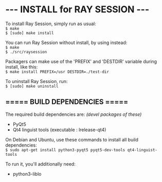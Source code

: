 # ---  INSTALL for RAY SESSION  ---

To install Ray Session, simply run as usual: <br/>
`$ make` <br/>
`$ [sudo] make install`

You can run Ray Session without install, by using instead: <br/>
`$ make` <br/>
`$ ./src/raysession`

Packagers can make use of the 'PREFIX' and 'DESTDIR' variable during install, like this: <br/>
`$ make install PREFIX=/usr DESTDIR=./test-dir`


To uninstall Ray Session, run: <br/>
`$ [sudo] make uninstall`
<br/>

===== BUILD DEPENDENCIES =====
--------------------------------
The required build dependencies are: <i>(devel packages of these)</i>

 - PyQt5
 - Qt4 linguist tools (executable : lrelease-qt4)

On Debian and Ubuntu, use these commands to install all build dependencies: <br/>
`$ sudo apt-get install python3-pyqt5 pyqt5-dev-tools qt4-linguist-tools`

To run it, you'll additionally need:

 - python3-liblo
